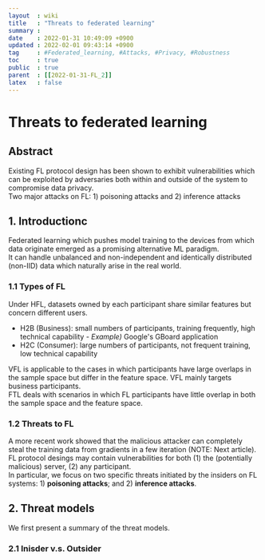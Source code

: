 ```yaml
---
layout  : wiki
title   : "Threats to federated learning"
summary : 
date    : 2022-01-31 10:49:09 +0900
updated : 2022-02-01 09:43:14 +0900
tag     : #Federated_learning, #Attacks, #Privacy, #Robustness
toc     : true
public  : true
parent  : [[2022-01-31-FL_2]]
latex   : false
---
```


# Threats to federated learning

## Abstract

Existing FL protocol design has been shown to exhibit vulnerabilities which can be exploited by adversaries both within and outside of the system to compromise data privacy.  
Two major attacks on FL: 1) poisoning attacks and 2) inference attacks  

## 1. Introductionc

Federated learning which pushes model training to the devices from which data originate emerged as a promising alternative ML paradigm.  
It can handle unbalanced and non-independent and identically distributed (non-IID) data which naturally arise in the real world.  

### 1.1 Types of FL

Under HFL, datasets owned by each participant share similar features but concern different users.  
* H2B (Business): small numbers of participants, training frequently, high technical capability - *Example)* Google's GBoard application
* H2C (Consumer): large numbers of participants, not frequent training, low technical capability

VFL is applicable to the cases in which participants have large overlaps in the sample space but differ in the feature space. VFL mainly targets business participants.  
FTL deals with scenarios in which FL participants have little overlap in both the sample space and the feature space.

### 1.2 Threats to FL

A more recent work showed that the malicious attacker can completely steal the training data from gradients in a few iteration (NOTE: Next article).  
FL protocol desings may contain vulnerabilities for both (1) the (potentially malicious) server, (2) any participant.  
In particular, we focus on two specific threats initiated by the insiders on FL systems: 1) **poisoning attacks**; and 2) **inference attacks**.  

## 2. Threat models

We first present a summary of the threat models.

### 2.1 Inisder v.s. Outsider


